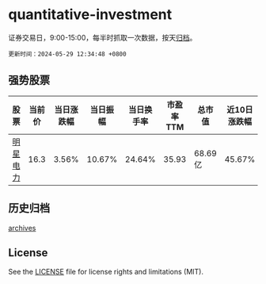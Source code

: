 # quantitative-investment

证券交易日，9:00-15:00，每半时抓取一次数据，按天[归档](archives)。

`更新时间：2024-05-29 12:34:48 +0800`

## 强势股票

|股票|当前价|当日涨跌幅|当日振幅|当日换手率|市盈率TTM|总市值|近10日涨跌幅|
|----|----|----|----|----|----|----|----|
|[明星电力](https://xueqiu.com/S/SH600101)|16.3|3.56%|10.67%|24.64%|35.93|68.69亿|45.67%|

## 历史归档

[archives](archives)

## License

See the [LICENSE](LICENSE) file for license rights and limitations (MIT).